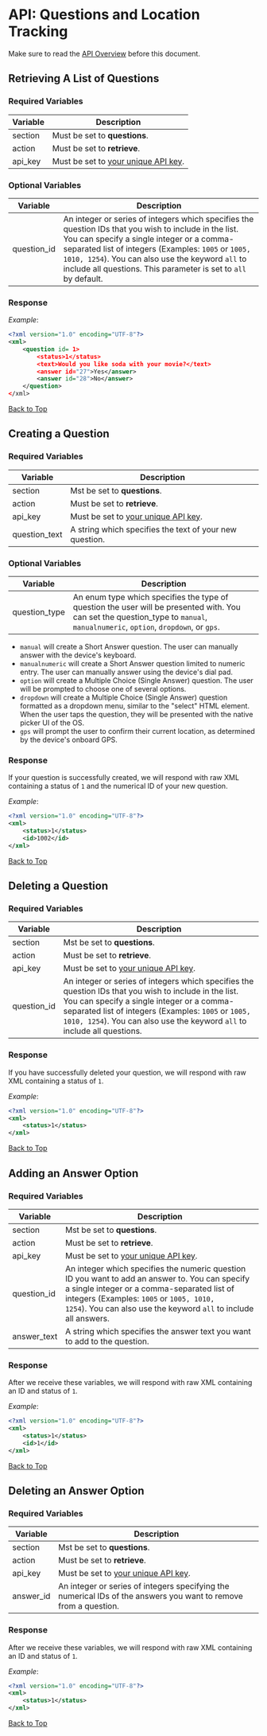 <a name="head"></a><h1>API: Questions and Location Tracking</h1>

Make sure to read the [API Overview](../README.md) before this document.

<a name="retrieve"></a><h2>Retrieving A List of Questions</h2>

<h3>Required Variables</h3>

| Variable | Description |
| -------- | ----------- |
| section | Must be set to <b>questions</b>. |
| action | Must be set to <b>retrieve</b>. |
| api_key | Must be set to [your unique API key][1]. |

<h3>Optional Variables</h3>

| Variable | Description |
| -------- | ----------- |
| question_id | An integer or series of integers which specifies the question IDs that you wish to include in the list. You can specify a single integer or a comma-separated list of integers (Examples: <code>1005</code> or <code>1005, 1010, 1254</code>). You can also use the keyword <code>all</code> to include all questions. This parameter is set to <code>all</code> by default. |

<h3>Response</h3>

*Example*:

~~~ .xml
<?xml version="1.0" encoding="UTF-8"?>
<xml>
    <question id= 1>
        <status>1</status>
        <text>Would you like soda with your movie?</text>
        <answer id="27">Yes</answer>
        <answer id="28">No</answer>
    </question>
</xml>
~~~

[Back to Top](#head)

<a name="create"></a><h2>Creating a Question</h2>

<h3>Required Variables</h3>

| Variable | Description |
| -------- | ----------- |
| section | Mst be set to <b>questions</b>. |
| action | Must be set to <b>retrieve</b>. |
| api_key | Must be set to [your unique API key][1]. |
| question_text | A string which specifies the text of your new question. |

<h3>Optional Variables</h3>

| Variable | Description |
| -------- | ----------- |
| question_type | An enum type which specifies the type of question the user will be presented with. You can set the question_type to <code>manual</code>, <code>manualnumeric</code>, <code>option</code>, <code>dropdown</code>, or <code>gps</code>. |
* <code>manual</code> will create a Short Answer question. The user can manually answer with the device's keyboard.
* <code>manualnumeric</code> will create a Short Answer question limited to numeric entry. The user can manually answer using the device's dial pad.
* <code>option</code> will create a Multiple Choice (Single Answer) question. The user will be prompted to choose one of several options.
* <code>dropdown</code> will create a Multiple Choice (Single Answer) question formatted as a dropdown menu, similar to the "select" HTML element. When the user taps the question, they will be presented with the native picker UI of the OS.
* <code>gps</code> will prompt the user to confirm their current location, as determined by the device's onboard GPS.

<h3>Response</h3>

If your question is successfully created, we will respond with raw XML containing a status of <code>1</code> and the numerical ID of your new question.

*Example*:

~~~ .xml
<?xml version="1.0" encoding="UTF-8"?>
<xml>
    <status>1</status>
    <id>1002</id>
</xml>
~~~

[Back to Top](#head)

<a name="delete"></a><h2>Deleting a Question</h2>

<h3>Required Variables</h3>

| Variable | Description |
| -------- | ----------- |
| section | Mst be set to <b>questions</b>. |
| action | Must be set to <b>retrieve</b>. |
| api_key | Must be set to [your unique API key][1]. |
| question_id | An integer or series of integers which specifies the question IDs that you wish to include in the list. You can specify a single integer or a comma-separated list of integers (Examples: <code>1005</code> or <code>1005, 1010, 1254</code>). You can also use the keyword <code>all</code> to include all questions. |

<h3>Response</h3>

If you have successfully deleted your question, we will respond with raw XML containing a status of <code>1</code>.

*Example*:

~~~ .xml
<?xml version="1.0" encoding="UTF-8"?>
<xml>
    <status>1</status>
</xml>
~~~

[Back to Top](#head)

<a name="add"></a><h2>Adding an Answer Option</h2>

<h3>Required Variables</h3>

| Variable | Description |
| -------- | ----------- |
| section | Mst be set to <b>questions</b>. |
| action | Must be set to <b>retrieve</b>. |
| api_key | Must be set to [your unique API key][1]. |
| question_id | An integer which specifies the numeric question ID you want to add an answer to. You can specify a single integer or a comma-separated list of integers (Examples: <code>1005</code> or <code>1005, 1010, 1254</code>). You can also use the keyword <code>all</code> to include all answers. |
| answer_text | A string which specifies the answer text you want to add to the question. |

<h3>Response</h3>

After we receive these variables, we will respond with raw XML containing an ID and status of <code>1</code>.

*Example*:

~~~ .xml
<?xml version="1.0" encoding="UTF-8"?>
<xml>
    <status>1</status>
    <id>1</id>
</xml>
~~~

[Back to Top](#head)

<a name="deleteanswer"></a><h2>Deleting an Answer Option</h2>

<h3>Required Variables</h3>

| Variable | Description |
| -------- | ----------- |
| section | Mst be set to <b>questions</b>. |
| action | Must be set to <b>retrieve</b>. |
| api_key | Must be set to [your unique API key][1]. |
| answer_id | An integer or series of integers specifying the numerical IDs of the answers you want to remove from a question. |

<h3>Response</h3>

After we receive these variables, we will respond with raw XML containing an ID and status of <code>1</code>.

*Example*:

~~~ .xml
<?xml version="1.0" encoding="UTF-8"?>
<xml>
    <status>1</status>
</xml>
~~~

[Back to Top](#head)

[1]:../README.md#finding
